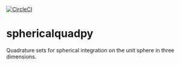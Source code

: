 [![CircleCI](https://circleci.com/gh/camminady/sphericalquadpy/tree/master.svg?style=svg)](https://circleci.com/gh/camminady/sphericalquadpy/tree/master)

# sphericalquadpy
Quadrature sets for spherical integration on the unit sphere in three dimensions.
